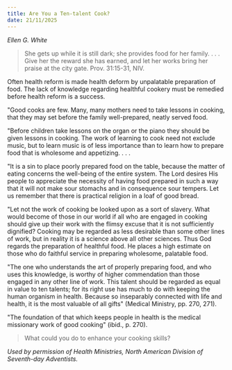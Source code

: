 ```yaml
---
title: Are You a Ten-talent Cook?
date: 21/11/2025
---
```


_Ellen G. White_

> <p></p>
> She gets up while it is still dark; she provides food for her family. . . . Give her the reward she has earned, and let her works bring her praise at the city gate. Prov. 31:15-31, NIV.

Often health reform is made health deform by unpalatable preparation of food. The lack of knowledge regarding healthful cookery must be remedied before health reform is a success.

"Good cooks are few. Many, many mothers need to take lessons in cooking, that they may set before the family well-prepared, neatly served food.

"Before children take lessons on the organ or the piano they should be given lessons in cooking. The work of learning to cook need not exclude music, but to learn music is of less importance than to learn how to prepare food that is wholesome and appetizing. . . .

"It is a sin to place poorly prepared food on the table, because the matter of eating concerns the well-being of the entire system. The Lord desires His people to appreciate the necessity of having food prepared in such a way that it will not make sour stomachs and in consequence sour tempers. Let us remember that there is practical religion in a loaf of good bread.

"Let not the work of cooking be looked upon as a sort of slavery. What would become of those in our world if all who are engaged in cooking should give up their work with the flimsy excuse that it is not sufficiently dignified? Cooking may be regarded as less desirable than some other lines of work, but in reality it is a science above all other sciences. Thus God regards the preparation of healthful food. He places a high estimate on those who do faithful service in preparing wholesome, palatable food.

"The one who understands the art of properly preparing food, and who uses this knowledge, is worthy of higher commendation than those engaged in any other line of work. This talent should be regarded as equal in value to ten talents; for its right use has much to do with keeping the human organism in health. Because so inseparably connected with life and health, it is the most valuable of all gifts" (Medical Ministry, pp. 270, 271).

"The foundation of that which keeps people in health is the medical missionary work of good cooking" (ibid., p. 270).

> <callout></callout>
> What could you do to enhance your cooking skills?

_Used by permission of Health Ministries, North American Division of Seventh-day Adventists._